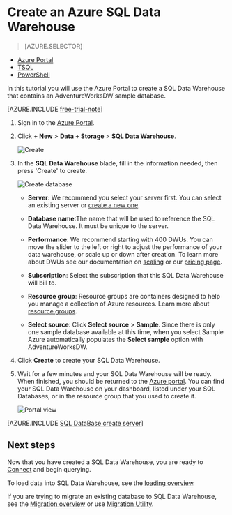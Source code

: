 <properties
   pageTitle="Create a SQL Data Warehouse in the Azure Portal | Microsoft Azure"
   description="Learn how to create an Azure SQL Data Warehouse in the Azure Portal"
   services="sql-data-warehouse"
   documentationCenter="NA"
   authors="barbkess"
   manager="jhubbard"
   editor=""
   tags="azure-sql-data-warehouse"/>

<tags
   ms.service="sql-data-warehouse"
   ms.devlang="NA"
   ms.topic="get-started-article"
   ms.tgt_pltfrm="NA"
   ms.workload="data-services"
   ms.date="06/20/2016"
   ms.author="lodipalm;barbkess;sonyama"/>

# Create an Azure SQL Data Warehouse

> [AZURE.SELECTOR]
- [Azure Portal](sql-data-warehouse-get-started-provision.md)
- [TSQL](sql-data-warehouse-get-started-create-database-tsql.md)
- [PowerShell](sql-data-warehouse-get-started-provision-powershell.md)

In this tutorial you will use the Azure Portal to create a SQL Data Warehouse that contains an AdventureWorksDW sample database.


[AZURE.INCLUDE [free-trial-note](../../includes/free-trial-note.md)]


1. Sign in to the [Azure Portal](https://portal.azure.com).

2. Click **+ New** > **Data + Storage** > **SQL Data Warehouse**.

    ![Create](./media/sql-data-warehouse-get-started-provision/create-sample.gif)

3. In the **SQL Data Warehouse** blade, fill in the information needed, then press 'Create' to create.

    ![Create database](./media/sql-data-warehouse-get-started-provision/create-database.png)

	- **Server**: We recommend you select your server first.  You can select an existing server or [create a new one](./sql-data-warehouse-get-started-new-server.md). 

	- **Database name**:The name that will be used to reference the SQL Data Warehouse.  It must be unique to the server.
	
    - **Performance**: We recommend starting with 400 DWUs. You can move the slider to the left or right to adjust the performance of your data warehouse, or scale up or down after creation.  To learn more about DWUs see our documentation on [scaling](./sql-data-warehouse-manage-compute-overview.md) or our [pricing page](https://azure.microsoft.com/en-us/pricing/details/sql-data-warehouse/). 

    - **Subscription**: Select the subscription that this SQL Data Warehouse will bill to.

    - **Resource group**: Resource groups are containers designed to help you manage a collection of Azure resources. Learn more about [resource groups](../resource-group-overview.md).

    - **Select source**: Click **Select source** > **Sample**. Since there is only one sample database available at this time, when you select Sample Azure automatically populates the **Select sample** option with AdventureWorksDW.

4. Click **Create** to create your SQL Data Warehouse.

5. Wait for a few minutes and your SQL Data Warehouse will be ready. When finished, you should be returned to the [Azure portal](https://portal.azure.com). You can find your SQL Data Warehouse on your dashboard, listed under your SQL Databases, or in the resource group that you used to create it. 

    ![Portal view](./media/sql-data-warehouse-get-started-provision/database-portal-view.png)

[AZURE.INCLUDE [SQL DataBase create server](../../includes/sql-database-create-new-server-firewall-portal.md)] 

## Next steps

Now that you have created a SQL Data Warehouse, you are ready to [Connect](./sql-data-warehouse-connect-overview.md) and begin querying.

To load data into SQL Data Warehouse, see the [loading overview](./sql-data-warehouse-overview-load.md).

If you are trying to migrate an existing database to SQL Data Warehouse, see the [Migration overview](./sql-data-warehouse-overview-migrate.md) or use [Migration Utility](./sql-data-warehouse-migrate-migration-utility.md).

